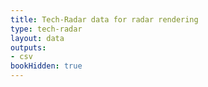 ```yaml
---
title: Tech-Radar data for radar rendering
type: tech-radar
layout: data 
outputs: 
- csv
bookHidden: true
---
```


